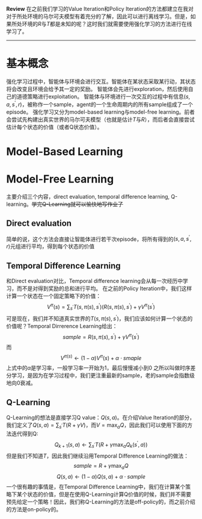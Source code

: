 **Review**
在之前我们学习的Value Iteration和Policy Iteration的方法都建立在我对对于所处环境的马尔可夫模型有着充分的了解，因此可以进行离线学习。但是，如果所处环境的$R$与$T$都是未知的呢？这时我们就需要使用强化学习的方法进行在线学习了。

---

# 基本概念
强化学习过程中，智能体与环境会进行交互。智能体在某状态采取某行动，其状态将会改变且环境会给予其一定的奖励。
智能体会先进行exploration，然后使用自己的道德策略进行exploitation。
智能体与环境进行一次交互的过程中有信息$(s, a, s^{\prime}, r)$，被称作一个sample，agent的一个生命周期内的所有sample组成了一个episode。
强化学习又分为model-based learning与model-free learning。前者会尝试先构建出真实世界的马尔可夫模型（也就是估计$T$与$R$），而后者会直接尝试估计每个状态的价值（或者Q状态价值）。
# Model-Based Learning
# Model-Free Learning
主要介绍三个内容，direct evaluation, temporal difference learning, Q-learning。~~学完Q-Learning就可以愉快地写作业了~~
## Direct evaluation
简单的说，这个方法会直接让智能体进行若干次episode，将所有得到的$(s, a, s^\prime, r)$元组进行平均，得到每个状态的价值
## Temporal Difference Learning
和Direct evaluation对比，Temporal difference learning会从每一次经历中学习，而不是对得到奖励的总和进行平均。
在之前的Policy Iteration中，我们这样计算一个状态在一个固定策略下的价值：
$$V^\pi(s)=\sum_{s^\prime}T(s, \pi(s), s^\prime)(R(s, \pi(s), s^\prime) + \gamma V^\pi(s^\prime)$$
可是现在，我们并不知道真实世界的$T(s, \pi(s), s^\prime)$，我们应该如何计算一个状态的价值呢？Temporal Dirrerence Learning给出：
$$sample = R(s, \pi(s), s^\prime) + \gamma V^\pi(s^\prime)$$
而
$$V^{\pi(s)} \gets (1 - \alpha)V^\pi(s) + \alpha \cdot smaple $$
上式中的$\alpha$是学习率，一般学习率一开始为1，最后慢慢减小到0
之所以叫做时序差分学习，是因为在学习过程中，我们更注重最新的sample，老的sample会指数级地向0衰减。
## Q-Learning
Q-Learning的想法是直接学习Q value：$Q(s, a)$。在介绍Value Iteration的部分，我们定义了$Q(s, a) =\displaystyle \sum_{s^\prime} T(R + \gamma V)$，而$V = \displaystyle \max_a Q$，因此我们可以使用下面的方法迭代得到Q:
$$Q_{k + 1}(s, a) \gets \displaystyle \sum_{s^\prime} T(R + \gamma \max_a Q_k(s^\prime, a))$$
但是我们不知道$T$，因此我们继续沿用Temporal Difference Learning的做法：
$$sample = R + \gamma \max_aQ$$
$$Q(s, a) \gets (1 - \alpha)Q(s, a) + \alpha \cdot sample$$
一个很有趣的事情是，在Temporal Difference Learning中，我们在计算某个策略下某个状态的价值，但是在使用Q-Learning计算Q价值的时候，我们并不需要预先给定一个策略！因此，我们称Q-Learning的方法是off-policy的，而之前介绍的方法是on-policy的。
